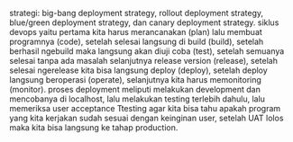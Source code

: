 strategi: big-bang deployment strategy, rollout deployment strategy, blue/green deployment strategy, dan canary deployment strategy.
siklus devops yaitu pertama kita harus merancanakan (plan) lalu membuat programnya (code), setelah selesai langsung di build (build), setelah berhasil ngebuild maka langsung akan diuji coba (test), setelah semuanya selesai tanpa ada masalah selanjutnya release version (release), setelah selesai ngerelease kita bisa langsung deploy (deploy), setelah deploy langsung beroperasi (operate), selanjutnya kita harus memonitoring (monitor).
proses deployment meliputi melakukan development dan mencobanya di localhost, lalu melakukan testing terlebih dahulu, lalu memeriksa user acceptance Ttesting agar kita bisa tahu apakah program yang kita kerjakan sudah sesuai dengan keinginan user, setelah UAT lolos maka kita bisa langsung ke tahap production.